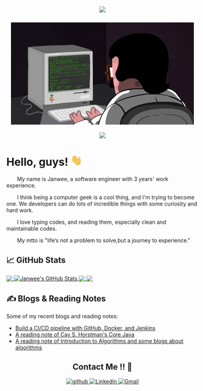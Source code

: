 <!-- 动态打字效果 -->
<h1 align="center">
  <a href="https://sunguoqi.com/">
    <img src="https://readme-typing-svg.herokuapp.com/?lines=%22Exception...Error...%22;%22Uh...Hi!A%20bit%20tense%20here...%22&center=true&size=27">
  </a>
</h1>

<!-- 敲代码的图片 -->
<div align="center" ><img order-radius="100px" src="https://github.com/janwee-sha/janwee-sha/blob/main/material/typing_code.gif"/></div>
<br>

<!-- 贪吃蛇代码贡献图 -->
<div align="center"><img src="https://cdn.jsdelivr.net/gh/janwee-sha/janwee-sha/contribution-snake/github-contribution-grid-snake.svg" /></div>

<!-- 自我介绍 -->
# Hello, guys! <img src="https://github.com/janwee-sha/janwee-sha/blob/main/material/wave.gif" width="30px" height="30px" />

<p>&emsp;&emsp;My name is Janwee, a software engineer with 3 years' work experience.</p>
<p>&emsp;&emsp;I think being a computer geek is a cool thing, and I'm trying to become one. We developers can do lots of incredible things with some curiosity and hard work.</p>
<p>&emsp;&emsp;I love typing codes, and reading them, especially clean and maintainable codes.</p>
<p>&emsp;&emsp;My mtto is "life‘s not a problem to solve,but a journey to experience."</p>

## &#x1f4c8; GitHub Stats

<a href="https://github.com/janwee-sha/janwee-sha">
  <img align="center" src="https://github-readme-stats.vercel.app/api/top-langs/?username=janwee-sha&hide=java,html,tex&title_color=ffffff&text_color=c9cacc&icon_color=2bbc8a&bg_color=1d1f21&langs_count=3" />
</a>
<a href="https://github.com/janwee-sha/janwee-sha">
  <img align="center" src="https://github-readme-stats.vercel.app/api?username=janwee-sha&show_icons=true&line_height=27&count_private=true&title_color=ffffff&text_color=c9cacc&icon_color=2bbc8a&bg_color=1d1f21" alt="Janwee's GitHub Stats" />
</a>

<a href="https://github.com/janwee-sha/algorithms">
  <img align="center" src="https://github-readme-stats.vercel.app/api/pin/?username=janwee-sha&repo=algorithms&title_color=ffffff&text_color=c9cacc&icon_color=2bbc8a&bg_color=1d1f21" />
</a>

<a href="https://github.com/janwee-sha/java-in-practice">
  <img align="center" src="https://github-readme-stats.vercel.app/api/pin/?username=janwee-sha&repo=java-in-practice&title_color=ffffff&text_color=c9cacc&icon_color=2bbc8a&bg_color=1d1f21" />
</a>

<!-- [![My github activity graph](https://activity-graph.herokuapp.com/graph?username=janwee-sha&theme=xcode)](https://github.com/janwee-sha) -->

## &#x270d; Blogs & Reading Notes

Some of my recent blogs and reading notes:

<!-- BLOG-POST-LIST:START -->
- [Build a CI/CD pipeline with GitHub, Docker, and Jenkins](https://cloud.tencent.com/developer/article/1994271)
- [A reading note of Cay S. Horstman's Core Java](https://github.com/janwee-sha/java-in-practice/blob/main/README.md)
- [A reading note of Introduction to Algorithms and some blogs about algorithms](https://github.com/janwee-sha/algorithms/blob/main/README.md)
<!-- BLOG-POST-LIST:END -->

<h2 align="center">Contact Me !! 🤝</h2> 

<p align="center">
  <!-- GitHub -->
  <a href="https://github.com/janwee-sha" target="_blank">
    <img src=https://img.shields.io/badge/github-%2324292e.svg?&style=for-the-badge&logo=github&logoColor=white alt=github style="margin-bottom: 5px;" />
  </a>
  <!-- LinkedIn -->
  <a href="https://www.linkedin.cn/incareer/in/janwee-sha-230577212" target="_blank">
    <img alt="LinkedIn" src="https://img.shields.io/badge/linkedin%20-%230077B5.svg?&style=for-the-badge&logo=linkedin&logoColor=white"/>
  </a>
  <!-- Gmail -->
  <a href="mailto:janweesha@gmail.com">
    <img alt="Gmail" src="https://img.shields.io/badge/Gmail-D14836?style=for-the-badge&logo=gmail&logoColor=white" />
  </a>
</p>